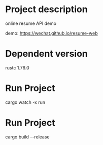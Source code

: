 # Project description
online resume API demo

demo: https://wechat.github.io/resume-web

# Dependent version
rustc 1.76.0

# Run Project
cargo watch -x run

# Run Project
cargo build --release
